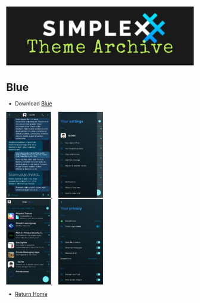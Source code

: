 ![SxC Theme Archive Banner](../resources/SxC_themeBanner06.jpg)

# Blue

* Download [Blue](../themes/SxC_blue.theme)

<a href="../screenshots/SxC_blue01.jpg" target="_blank">
	<img src="../screenshots/SxC_blue01.jpg" width="120">
</a>&nbsp;&nbsp;&nbsp;
<a href="../screenshots/SxC_blue02.jpg" target="_blank">
	<img src="../screenshots/SxC_blue02.jpg" width="120">
</a>
<br>
<a href="../screenshots/SxC_blue03.jpg" target="_blank">
	<img src="../screenshots/SxC_blue03.jpg" width="120">
</a>&nbsp;&nbsp;&nbsp;
<a href="../screenshots/SxC_blue04.jpg" target="_blank">
	<img src="../screenshots/SxC_blue04.jpg" width="120">
</a>

* [Return Home](../)
